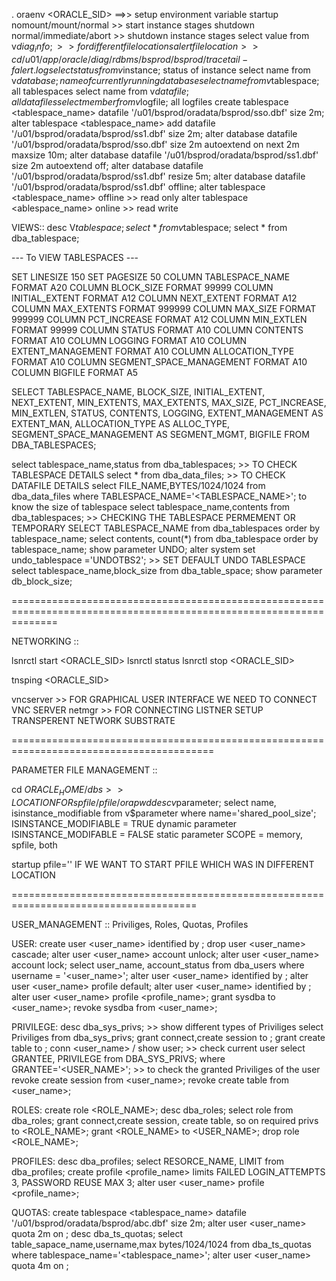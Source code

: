 . oraenv <ORACLE_SID> ==>> setup environment variable
startup nomount/mount/normal >> start instance stages
shutdown normal/immediate/abort >> shutdown instance stages
select value from v$diag_info; >> for different file locations
alertfile location >> cd /u01/app/oracle/diag/rdbms/bsprod/bsprod/trace
tail -f alert.log
select status from v$instance; status of instance
select name from v$database;  name of currently running database
select name from v$tablespace; all tablespaces
select name from v$datafile; all datafiles
select member from v$logfile; all logfiles
create tablespace <tablespace_name> datafile '/u01/bsprod/oradata/bsprod/sso.dbf' size 2m;
alter tablespace <tablespace_name> add datafile '/u01/bsprod/oradata/bsprod/ss1.dbf' size 2m;
alter database datafile '/u01/bsprod/oradata/bsprod/sso.dbf' size 2m autoextend on next 2m maxsize 10m;
alter database datafile '/u01/bsprod/oradata/bsprod/ss1.dbf' size 2m autoextend off;
alter database datafile '/u01/bsprod/oradata/bsprod/ss1.dbf' resize 5m;
alter database datafile '/u01/bsprod/oradata/bsprod/ss1.dbf' offline;
alter tablespace <tablespace_name> offline >> read only
alter tablespace <ablespace_name> online >> read write

VIEWS::
desc V$tablespace;
select * from v$tablespace;
select * from dba_tablespace;

--- To VIEW TABLESPACES ---

SET LINESIZE 150
SET PAGESIZE 50
COLUMN TABLESPACE_NAME FORMAT A20
COLUMN BLOCK_SIZE FORMAT 99999
COLUMN INITIAL_EXTENT FORMAT A12
COLUMN NEXT_EXTENT FORMAT A12
COLUMN MAX_EXTENTS FORMAT 999999
COLUMN MAX_SIZE FORMAT 999999
COLUMN PCT_INCREASE FORMAT A12
COLUMN MIN_EXTLEN FORMAT 99999
COLUMN STATUS FORMAT A10
COLUMN CONTENTS FORMAT A10
COLUMN LOGGING FORMAT A10
COLUMN EXTENT_MANAGEMENT FORMAT A10
COLUMN ALLOCATION_TYPE FORMAT A10
COLUMN SEGMENT_SPACE_MANAGEMENT FORMAT A10
COLUMN BIGFILE FORMAT A5

SELECT 
    TABLESPACE_NAME, BLOCK_SIZE, INITIAL_EXTENT, NEXT_EXTENT, MIN_EXTENTS, MAX_EXTENTS, MAX_SIZE, PCT_INCREASE, MIN_EXTLEN, STATUS, CONTENTS,
    LOGGING, EXTENT_MANAGEMENT AS EXTENT_MAN, ALLOCATION_TYPE AS ALLOC_TYPE, SEGMENT_SPACE_MANAGEMENT AS SEGMENT_MGMT, BIGFILE
FROM DBA_TABLESPACES;

select tablespace_name,status from dba_tablespaces; >> TO CHECK TABLESPACE DETAILS
select * from dba_data_files;  >> TO CHECK DATAFILE DETAILS
select FILE_NAME,BYTES/1024/1024 from dba_data_files where TABLESPACE_NAME='<TABLESPACE_NAME>'; to know the size of tablespace
select tablespace_name,contents from dba_tablespaces; >> CHECKING THE TABLESPACE PERMEMENT OR TEMPORARY
SELECT TABLESPACE_NAME from dba_tablespaces order by tablespace_name;
select contents, count(*) from dba_tablespace order by tablespace_name;
show parameter UNDO;
alter system set undo_tablespace ='UNDOTBS2'; >> SET DEFAULT UNDO TABLESPACE
select tablespace_name,block_size from dba_table_space;
show parameter db_block_size;


====================================================================================================================

NETWORKING ::

lsnrctl start <ORACLE_SID>
lsnrctl status 
lsnrctl stop <ORACLE_SID>

tnsping <ORACLE_SID>

vncserver >> FOR GRAPHICAL USER INTERFACE WE NEED TO CONNECT VNC SERVER
netmgr >> FOR CONNECTING LISTNER SETUP
TRANSPERENT NETWORK SUBSTRATE

=========================================================================================

PARAMETER FILE MANAGEMENT ::

cd $ORACLE_HOME/dbs >>  LOCATION FOR spfile/pfile/orapwd
desc v$parameter;
select name, isinstance_modifiable from v$parameter where name='shared_pool_size';
ISINSTANCE_MODIFIABLE = TRUE dynamic parameter
ISINSTANCE_MODIFABLE = FALSE static parameter 
SCOPE = memory, spfile, both

startup pfile='<location of pfile>' IF WE WANT TO START PFILE WHICH WAS IN DIFFERENT LOCATION

======================================================================================

USER_MANAGEMENT ::
 Priviliges, Roles, Quotas, Profiles

USER:
create user <user_name> identified by <password>; 
drop user <user_name> cascade;
alter user <user_name> account unlock;
alter user <user_name> account lock;
select user_name, account_status from dba_users where username = '<user_name>';
alter user <user_name> identified by <password>;
alter user <user_name> profile default;
alter user <user_name> identified by <password>;
alter user <user_name> profile <profile_name>;
grant sysdba to <user_name>;
revoke sysdba from <user_name>;

PRIVILEGE:
desc dba_sys_privs; >> show different types of Priviliges
select Priviliges from dba_sys_privs;
grant connect,create session to <user>; 
grant create table to <user>;
conn <user_name> / <password>
show user; >> check current user
select GRANTEE, PRIVILEGE from DBA_SYS_PRIVS; where GRANTEE='<USER_NAME>';  >> to check the granted Priviliges of the user
revoke create session from <user_name>;
revoke create table from <user_name>;

ROLES:
create role <ROLE_NAME>;
desc dba_roles;
select role from dba_roles;
grant connect,create session, create table, so on required privs to <ROLE_NAME>;
grant <ROLE_NAME> to <USER_NAME>;
drop role <ROLE_NAME>;

PROFILES:
desc dba_profiles;
select RESORCE_NAME, LIMIT from dba_profiles;
create profile <profile_name> limits  FAILED LOGIN_ATTEMPTS 3, PASSWORD REUSE MAX 3;
alter user <user_name> profile <profile_name>;

QUOTAS:
create tablespace <tablespace_name> datafile '/u01/bsprod/oradata/bsprod/abc.dbf' size 2m;
alter user <user_name> quota 2m on <datafile>;
desc dba_ts_quotas;
select table_sapace_name,username,max bytes/1024/1024 from dba_ts_quotas where tablespace_name='<tablespace_name>';
alter user <user_name> quota 4m on <tablespace>;
